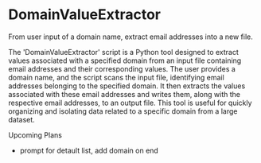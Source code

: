 # DomainValueExtractor
From user input of a domain name, extract email addresses into a new file. 

The 'DomainValueExtractor' script is a Python tool designed to extract values associated with a specified domain from an input file containing email addresses and their corresponding values. The user provides a domain name, and the script scans the input file, identifying email addresses belonging to the specified domain. It then extracts the values associated with these email addresses and writes them, along with the respective email addresses, to an output file. This tool is useful for quickly organizing and isolating data related to a specific domain from a large dataset.



Upcoming Plans
- prompt for detault list, add domain on end
